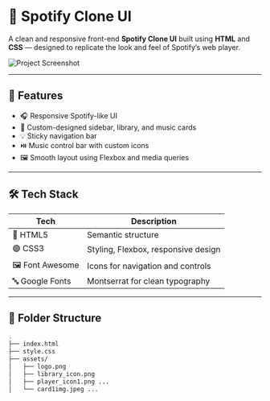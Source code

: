 # 🎵 Spotify Clone UI

A clean and responsive front-end **Spotify Clone UI** built using **HTML** and **CSS** — designed to replicate the look and feel of Spotify’s web player.

![Project Screenshot](./assets/preview.png)

---

## 🔧 Features

- 🎧 Responsive Spotify-like UI
- 🎨 Custom-designed sidebar, library, and music cards
- 💡 Sticky navigation bar
- ⏯️ Music control bar with custom icons
- 🖼 Smooth layout using Flexbox and media queries

---

## 🛠️ Tech Stack

| Tech | Description |
|------|-------------|
| 🔵 HTML5 | Semantic structure |
| 🟣 CSS3 | Styling, Flexbox, responsive design |
| 🖼 Font Awesome | Icons for navigation and controls |
| 🔤 Google Fonts | Montserrat for clean typography |

---

## 📁 Folder Structure

```bash
.
├── index.html
├── style.css
├── assets/
│   ├── logo.png
│   ├── library_icon.png
│   ├── player_icon1.png ...
│   └── card1img.jpeg ...
